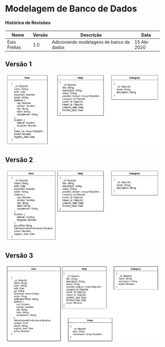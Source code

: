 <br>
<br>

# Modelagem de Banco de Dados

#### Histórico de Revisões

| Nome         | Versão | Descrição                                | Data        |
| ------------ | ------ | ---------------------------------------- | ----------- |
| Esio Freitas | 1.0    | Adicionando modelagens de banco de dados | 15 Abr 2020 |

## Versão 1

![v1](V1.Modelagem.png)

## Versão 2

![v2](V2.Modelagem.png)

## Versão 3

![v3](V3.Modelagem.png)
